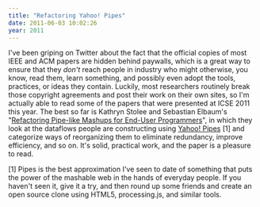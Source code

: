 ```yaml
---
title: "Refactoring Yahoo! Pipes"
date: 2011-06-03 10:02:26
year: 2011
---
```

I've been griping on Twitter about the fact that the official copies of most IEEE and ACM papers are hidden behind paywalls, which is a great way to ensure that they <em>don't</em> reach people in industry who might otherwise, you know, read them, learn something, and possibly even adopt the tools, practices, or ideas they contain. Luckily, most researchers routinely break those copyright agreements and post their work on their own sites, so I'm actually able to read some of the papers that were presented at ICSE 2011 this year.  The best so far is Kathryn Stolee and Sebastian Elbaum's "<a href="http://2011.icse-conferences.org/content/refactoring-pipe-mashups-end-user-programmers">Refactoring Pipe-like Mashups for End-User Programmers</a>", in which they look at the dataflows people are constructing using <a href="http://pipes.yahoo.com/pipes/">Yahoo! Pipes</a> [1] and categorize ways of reorganizing them to eliminate redundancy, improve efficiency, and so on. It's solid, practical work, and the paper is a pleasure to read.

[1] Pipes is the best approximation I've seen to date of something that puts the power of the mashable web in the hands of everyday people.  If you haven't seen it, give it a try, and then round up some friends  and create an open source clone using HTML5, processing.js, and similar  tools.
